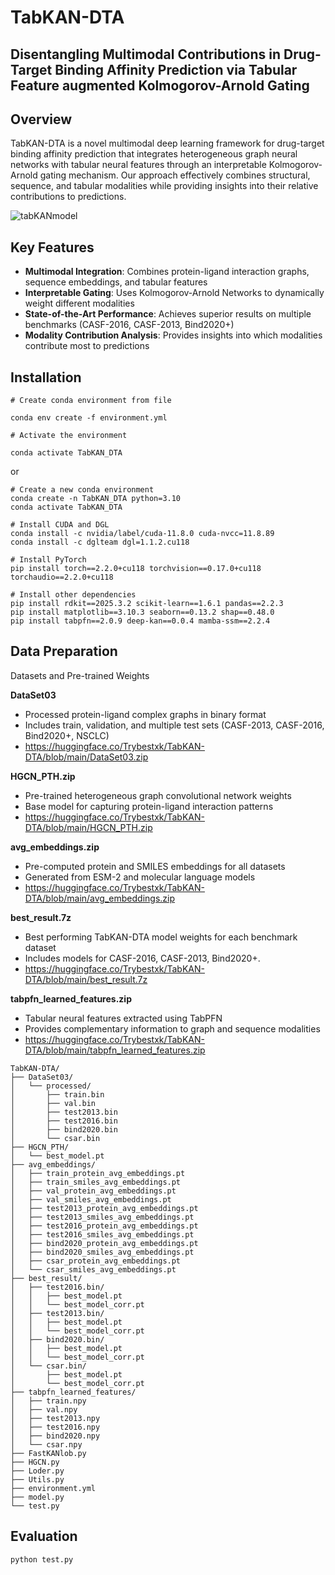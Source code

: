 # TabKAN-DTA

## Disentangling Multimodal Contributions in Drug-Target Binding Affinity Prediction via Tabular Feature augmented Kolmogorov-Arnold Gating

## Overview

TabKAN-DTA is a novel multimodal deep learning framework for drug-target binding affinity prediction that integrates heterogeneous graph neural networks with tabular neural features through an interpretable Kolmogorov-Arnold gating mechanism. Our approach effectively combines structural, sequence, and tabular modalities while providing insights into their relative contributions to predictions.

![tabKANmodel](C:\Users\kyx\Desktop\tabKANmodel.png)

## Key Features

- **Multimodal Integration**: Combines protein-ligand interaction graphs, sequence embeddings, and tabular features
- **Interpretable Gating**: Uses Kolmogorov-Arnold Networks to dynamically weight different modalities
- **State-of-the-Art Performance**: Achieves superior results on multiple benchmarks (CASF-2016, CASF-2013, Bind2020+)
- **Modality Contribution Analysis**: Provides insights into which modalities contribute most to predictions

## Installation

```
# Create conda environment from file

conda env create -f environment.yml

# Activate the environment

conda activate TabKAN_DTA
```

or

```
# Create a new conda environment
conda create -n TabKAN_DTA python=3.10
conda activate TabKAN_DTA

# Install CUDA and DGL
conda install -c nvidia/label/cuda-11.8.0 cuda-nvcc=11.8.89
conda install -c dglteam dgl=1.1.2.cu118

# Install PyTorch
pip install torch==2.2.0+cu118 torchvision==0.17.0+cu118 torchaudio==2.2.0+cu118

# Install other dependencies
pip install rdkit==2025.3.2 scikit-learn==1.6.1 pandas==2.2.3 
pip install matplotlib==3.10.3 seaborn==0.13.2 shap==0.48.0
pip install tabpfn==2.0.9 deep-kan==0.0.4 mamba-ssm==2.2.4
```

## Data Preparation

Datasets and Pre-trained Weights

**DataSet03**

- Processed protein-ligand complex graphs in binary format
- Includes train, validation, and multiple test sets (CASF-2013, CASF-2016, Bind2020+, NSCLC)
- https://huggingface.co/Trybestxk/TabKAN-DTA/blob/main/DataSet03.zip

**HGCN_PTH.zip**

- Pre-trained heterogeneous graph convolutional network weights
- Base model for capturing protein-ligand interaction patterns
- https://huggingface.co/Trybestxk/TabKAN-DTA/blob/main/HGCN_PTH.zip

**avg_embeddings.zip**

- Pre-computed protein and SMILES embeddings for all datasets
- Generated from ESM-2 and molecular language models
- https://huggingface.co/Trybestxk/TabKAN-DTA/blob/main/avg_embeddings.zip

**best_result.7z**

- Best performing TabKAN-DTA model weights for each benchmark dataset
- Includes models for CASF-2016, CASF-2013, Bind2020+.
- https://huggingface.co/Trybestxk/TabKAN-DTA/blob/main/best_result.7z

**tabpfn_learned_features.zip**

- Tabular neural features extracted using TabPFN
- Provides complementary information to graph and sequence modalities
- https://huggingface.co/Trybestxk/TabKAN-DTA/blob/main/tabpfn_learned_features.zip

```
TabKAN-DTA/
├── DataSet03/
│   └── processed/
│       ├── train.bin
│       ├── val.bin
│       ├── test2013.bin
│       ├── test2016.bin
│       ├── bind2020.bin
│       └── csar.bin
├── HGCN_PTH/
│   └── best_model.pt
├── avg_embeddings/
│   ├── train_protein_avg_embeddings.pt
│   ├── train_smiles_avg_embeddings.pt
│   ├── val_protein_avg_embeddings.pt
│   ├── val_smiles_avg_embeddings.pt
│   ├── test2013_protein_avg_embeddings.pt
│   ├── test2013_smiles_avg_embeddings.pt
│   ├── test2016_protein_avg_embeddings.pt
│   ├── test2016_smiles_avg_embeddings.pt
│   ├── bind2020_protein_avg_embeddings.pt
│   ├── bind2020_smiles_avg_embeddings.pt
│   ├── csar_protein_avg_embeddings.pt
│   └── csar_smiles_avg_embeddings.pt
├── best_result/
│   ├── test2016.bin/
│   │   ├── best_model.pt
│   │   └── best_model_corr.pt
│   ├── test2013.bin/
│   │   ├── best_model.pt
│   │   └── best_model_corr.pt
│   ├── bind2020.bin/
│   │   ├── best_model.pt
│   │   └── best_model_corr.pt
│   └── csar.bin/
│       ├── best_model.pt
│       └── best_model_corr.pt
├── tabpfn_learned_features/
│   ├── train.npy
│   ├── val.npy
│   ├── test2013.npy
│   ├── test2016.npy
│   ├── bind2020.npy
│   └── csar.npy
├── FastKANlob.py
├── HGCN.py
├── Loder.py
├── Utils.py
├── environment.yml
├── model.py
└── test.py

```

## Evaluation

```
python test.py
```

